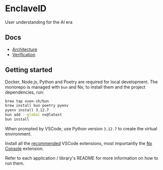 # EnclaveID

User understanding for the AI era

## Docs

- [Architecture](docs/architecture.md)
- [Verification](docs/verification.md)

## Getting started

Docker, Node.js, Python and Poetry are required for local development. The monorepo is managed with `bun` and Nx; to install them and the project dependencies, run:

```bash
brew tap oven-sh/bun
brew install bun poetry pyenv
pyenv install 3.12.7
bun add --global nx@latest
bun install
```

When prompted by VSCode, use Python version `3.12.7` to create the virtual environment.

Install all the [recommended](.vscode/extensions.json) VSCode extensions, most importantly the [Nx Console](https://marketplace.visualstudio.com/items?itemName=nrwl.angular-console) extension.

Refer to each application / library's README for more information on how to run them.
